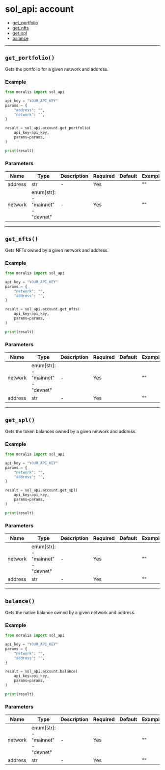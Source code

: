# sol_api: account

- [get_portfolio](#get_portfolio)
- [get_nfts](#get_nfts)
- [get_spl](#get_spl)
- [balance](#balance)


---
## `get_portfolio()`
Gets the portfolio for a given network and address.


### Example
```python
from moralis import sol_api

api_key = "YOUR_API_KEY"
params = {
    "address": "", 
    "network": "", 
}

result = sol_api.account.get_portfolio(
    api_key=api_key,
    params=params,
)

print(result)
```

### Parameters

| Name | Type | Description | Required | Default | Example |
|------|------|-------------|----------|---------|---------|
| address | str | - | Yes |  | "" |
| network | enum[str]: <br/>- "mainnet"<br/>- "devnet" | - | Yes |  | "" |



---
## `get_nfts()`
Gets NFTs owned by a given network and address.


### Example
```python
from moralis import sol_api

api_key = "YOUR_API_KEY"
params = {
    "network": "", 
    "address": "", 
}

result = sol_api.account.get_nfts(
    api_key=api_key,
    params=params,
)

print(result)
```

### Parameters

| Name | Type | Description | Required | Default | Example |
|------|------|-------------|----------|---------|---------|
| network | enum[str]: <br/>- "mainnet"<br/>- "devnet" | - | Yes |  | "" |
| address | str | - | Yes |  | "" |



---
## `get_spl()`
Gets the token balances owned by a given network and address.


### Example
```python
from moralis import sol_api

api_key = "YOUR_API_KEY"
params = {
    "network": "", 
    "address": "", 
}

result = sol_api.account.get_spl(
    api_key=api_key,
    params=params,
)

print(result)
```

### Parameters

| Name | Type | Description | Required | Default | Example |
|------|------|-------------|----------|---------|---------|
| network | enum[str]: <br/>- "mainnet"<br/>- "devnet" | - | Yes |  | "" |
| address | str | - | Yes |  | "" |



---
## `balance()`
Gets the native balance owned by a given network and address.


### Example
```python
from moralis import sol_api

api_key = "YOUR_API_KEY"
params = {
    "network": "", 
    "address": "", 
}

result = sol_api.account.balance(
    api_key=api_key,
    params=params,
)

print(result)
```

### Parameters

| Name | Type | Description | Required | Default | Example |
|------|------|-------------|----------|---------|---------|
| network | enum[str]: <br/>- "mainnet"<br/>- "devnet" | - | Yes |  | "" |
| address | str | - | Yes |  | "" |





